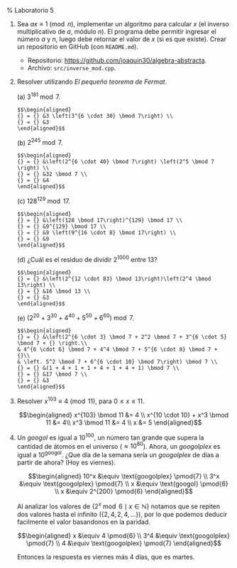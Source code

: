 % Laboratorio 5

1.  Sea $ax \equiv 1 \pmod{n}$, implementar un algoritmo para calcular $x$ (el
    inverso multiplicativo de $a$, módulo $n$). El programa debe permitir
    ingresar el número $a$ y $n$, luego debe retornar el valor de $x$ (si es
    que existe). Crear un repositorio en GitHub (con `README.md`).

    - Repositorio: <https://github.com/joaquin30/algebra-abstracta>.
    - Archivo: `src/inverse_mod.cpp`.

2.  Resolver utilizando *El pequeño teorema de Fermat*.

    (a) $3^{181} \bmod 7$.

        $$\begin{aligned}
        {} = {} &3 \left(3^{6 \cdot 30} \bmod 7\right) \\
        {} = {} &3
        \end{aligned}$$

    (b) $2^{245} \bmod 7$.

        $$\begin{aligned}
        {} = {} &\left(2^{6 \cdot 40} \bmod 7\right) \left(2^5 \bmod 7
        \right) \\
        {} = {} &32 \bmod 7 \\
        {} = {} &4
        \end{aligned}$$

    (c) $128^{129} \bmod 17$.

        $$\begin{aligned}
        {} = {} &\left(128 \bmod 17\right)^{129} \bmod 17 \\
        {} = {} &9^{129} \bmod 17 \\
        {} = {} &9 \left(9^{16 \cdot 8} \bmod 17\right) \\
        {} = {} &9
        \end{aligned}$$

    (d) ¿Cuál es el residuo de dividir $2^{1000}$ entre 13?

        $$\begin{aligned}
        {} = {} &\left(2^{12 \cdot 83} \bmod 13\right)\left(2^4 \bmod
        13\right) \\
        {} = {} &16 \bmod 13 \\
        {} = {} &3
        \end{aligned}$$

    (e) $(2^{20} + 3^{30} + 4^{40} + 5^{50} + 6^{60}) \bmod 7$.

        $$\begin{aligned}
        {} = {} &\left(2^{6 \cdot 3} \bmod 7 + 2^2 \bmod 7 + 3^{6 \cdot 5}
        \bmod 7 + {} \right.\\
        & 4^{6 \cdot 6} \bmod 7 + 4^4 \bmod 7 + 5^{6 \cdot 8} \bmod 7 + {}\\
        & \left. 5^2 \bmod 7 + 6^{6 \cdot 10} \bmod 7\right) \bmod 7 \\
        {} = {} &(1 + 4 + 1 + 1 + 4 + 1 + 4 + 1) \bmod 7 \\
        {} = {} &17 \bmod 7 \\
        {} = {} &3
        \end{aligned}$$

3.  Resolver $x^{103} \equiv 4 \pmod{11}$, para $0 \leq x \leq 11$.

    $$\begin{aligned}
    x^{103} \bmod 11 &= 4 \\
    x^{10 \cdot 10} + x^3 \bmod 11 &= 4\\
    x^3 \bmod 11 &= 4 \\
    x &= 5
    \end{aligned}$$

4.  Un *googol* es igual a $10^{100}$, un número tan grande que supera la
    cantidad de átomos en el universo ($\approx 10^{80}$). Ahora, un
    *googolplex* es igual a $10^{\text{googol}}$. ¿Que día de la semana sería
    un *googolplex* de días a partir de ahora? (Hoy es viernes).

    $$\begin{aligned}
    10^x &\equiv \text{googolplex} \pmod{7} \\
    3^x &\equiv \text{googolplex} \pmod{7} \\
    x &\equiv \text{googol} \pmod{6} \\
    x &\equiv 2^{200} \pmod{6}
    \end{aligned}$$

    Al analizar los valores de $\left\{2^x\bmod 6\mid x \in \mathbb{N}\right\}$
    notamos que se repiten dos valores hasta el infinito ($\left\{2,4,2,4,
    \dots\right\}$), por lo que podemos deducir facilmente el valor basandonos
    en la paridad.

    $$\begin{aligned}
    x &\equiv 4 \pmod{6} \\
    3^4 &\equiv \text{googolplex} \pmod{7} \\
    4 &\equiv \text{googolplex} \pmod{7}
    \end{aligned}$$

    Entonces la respuesta es viernes más 4 días, que es martes.
